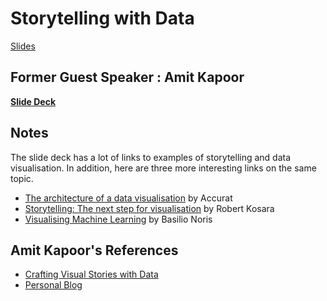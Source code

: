 # Storytelling with Data

[Slides](http://slides.com/droste/communication/)

## Former Guest Speaker : Amit Kapoor

**[Slide Deck](https://drive.google.com/a/type.hk/file/d/0B4NMjhoRDH9vWDVYejExMEF1ekE/view?usp=sharing)**

## Notes

The slide deck has a lot of links to examples of storytelling and data visualisation. In addition, here are three more interesting links on the same topic.
- [The architecture of a data visualisation](https://medium.com/accurat-studio/the-architecture-of-a-data-visualization-470b807799b4) by Accurat
- [Storytelling: The next step for visualisation](http://kosara.net/papers/2013/Kosara_Computer_2013.pdf) by Robert Kosara
- [Visualising Machine Learning](http://mldemos.epfl.ch/) by Basilio Noris

## Amit Kapoor's References

* [Crafting Visual Stories with Data](http://narrativeviz.com/) 
* [Personal Blog](http://amitkaps.com/)
 
